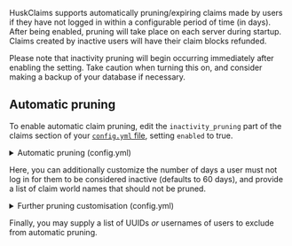 HuskClaims supports automatically pruning/expiring claims made by users if they have not logged in within a configurable period of time (in days). After being enabled, pruning will take place on each server during startup. Claims created by inactive users will have their claim blocks refunded.

Please note that inactivity pruning will begin occurring immediately after enabling the setting. Take caution when turning this on, and consider making a backup of your database if necessary.

## Automatic pruning
To enable automatic claim pruning, edit the `inactivity_pruning` part of the claims section of your [`config.yml` file](config), setting `enabled` to true.

<details>
<summary>Automatic pruning (config.yml)</summary>

```yaml
  # Settings for automatically removing claims made by now-inactive users
  inactivity_pruning:
    # Whether to delete all claims made by users marked as inactive. (Warning: Dangerous!)
    enabled: false
    # The number of days a user must not log on for to be marked as inactive (Minimum: 1)
    inactive_days: 60
    # List of worlds to exclude from being pruned.
    excluded_worlds: []
    # List of users (by either UUID or username) to exclude from inactive claim pruning
    excluded_users: []
```
</details>

Here, you can additionally customize the number of days a user must not log in for them to be considered inactive (defaults to 60 days), and provide a list of claim world names that should not be pruned. 

<details>
<summary>Further pruning customisation (config.yml)</summary>

```yaml
    # List of worlds to exclude from being pruned.
    excluded_worlds: [ 'world_the_end' ]
    # List of users (by either UUID or username) to exclude from inactive claim pruning
    excluded_users: [ 'William278', '2c9e9697-0517-4e7a-825d-916a2eaebd64' ]
```
</details>

Finally, you may supply a list of UUIDs _or_ usernames of users to exclude from automatic pruning.